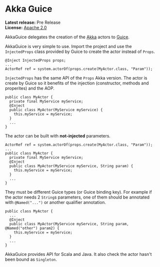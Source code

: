 Akka Guice
====

**Latest release:** Pre Release<br/>
**License:** [Apache 2.0](http://www.apache.org/licenses/LICENSE-2.0)

AkkaGuice delegates the creation of the [Akka](http://akka.io) actors to [Guice](https://github.com/google/guice).

AkkaGuice is very simple to use. Import the project and use the `InjectedProps` class provided by Guice to create the actor instead of `Props`.
```
@Inject InjectedProps props;
...
ActorRef ref = system.actorOf(props.create(MyActor.class, "Param"));
```
`InjectedProps` has the same API of the `Props` Akka version.
The actor is create by Guice so it benefits of the injection (constructor, methods and properites) and the AOP.
```
public class MyActor {
  private final MyService myService;
  @Inject
  public class MyActor(MyService myService) {
    this.myService = myService;
  }
  ...
}
```
The actor can be built with **not-injected** parameters.
```
ActorRef ref = system.actorOf(props.create(MyActor.class, "Param"));
...
public class MyActor {
  private final MyService myService;
  @Inject
  public class MyActor(MyService myService, String param) {
    this.myService = myService;
  }
  ...
}
```
They must be different Guice types (or Guice binding key).
For example if the actor needs 2 `String`s parameters, one of them should be annotated with `@Named("...")` or another qualifier annotation.
```
public class MyActor {
  ...
  @Inject
  public class MyActor(MyService myService, String param, @Named("other") param2) {
    this.myService = myService;
  }
  ...
}
```
AkkaGuice provides API for Scala and Java. It also check the actor hasn't been bound as `Singleton`.
